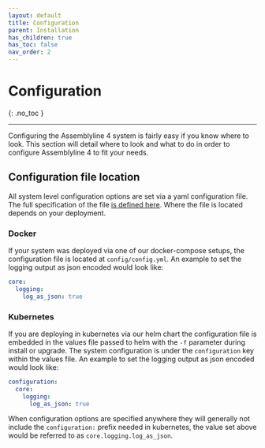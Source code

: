 ```yaml
---
layout: default
title: Configuration
parent: Installation
has_children: true
has_toc: false
nav_order: 2
---
```


# Configuration
{: .no_toc }

---

Configuring the Assemblyline 4 system is fairly easy if you know where to look. 
This section will detail where to look and what to do in order to configure 
Assemblyline 4 to fit your needs.

## Configuration file location

All system level configuration options are set via a yaml configuration file.
The full specification of the file [is defined here](https://github.com/CybercentreCanada/assemblyline-base/blob/master/assemblyline/odm/models/config.py). 
Where the file is located depends on your deployment.

### Docker 

If your system was deployed via one of our docker-compose setups, the configuration
file is located at `config/config.yml`. An example to set the logging output
as json encoded would look like:

```yaml
core:
  logging:
    log_as_json: true
```

### Kubernetes

If you are deploying in kubernetes via our helm chart the configuration file is 
embedded in the values file passed to helm with the `-f` parameter during install 
or upgrade. The system configuration is under the `configuration` key within 
the values file. An example to set the logging output as json encoded would look like:

```yaml
configuration:
  core:
    logging:
      log_as_json: true
```

When configuration options are specified anywhere they will generally not include
the `configuration:` prefix needed in kubernetes, the value set above would be referred to as 
`core.logging.log_as_json`.
